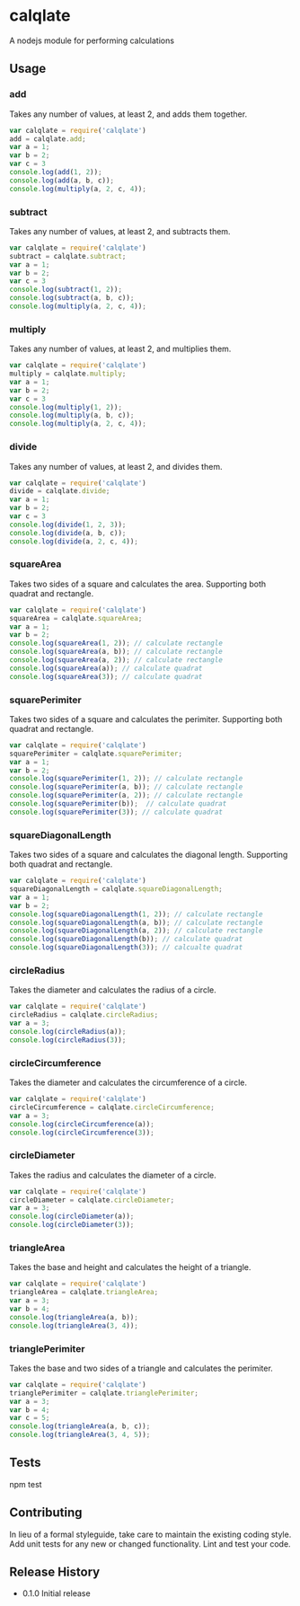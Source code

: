 # calqlate
A nodejs module for performing calculations

## Usage
### add
Takes any number of values, at least 2, and adds them together.
```javascript
var calqlate = require('calqlate')
add = calqlate.add;
var a = 1;
var b = 2;
var c = 3
console.log(add(1, 2));
console.log(add(a, b, c));
console.log(multiply(a, 2, c, 4));
```
### subtract
Takes any number of values, at least 2, and subtracts them.
```javascript
var calqlate = require('calqlate')
subtract = calqlate.subtract;
var a = 1;
var b = 2;
var c = 3
console.log(subtract(1, 2));
console.log(subtract(a, b, c));
console.log(multiply(a, 2, c, 4));
```
### multiply
Takes any number of values, at least 2, and multiplies them.
```javascript
var calqlate = require('calqlate')
multiply = calqlate.multiply;
var a = 1;
var b = 2;
var c = 3
console.log(multiply(1, 2));
console.log(multiply(a, b, c));
console.log(multiply(a, 2, c, 4));
```
### divide
Takes any number of values, at least 2, and divides them.
```javascript
var calqlate = require('calqlate')
divide = calqlate.divide;
var a = 1;
var b = 2;
var c = 3
console.log(divide(1, 2, 3));
console.log(divide(a, b, c));
console.log(divide(a, 2, c, 4));
```
### squareArea
Takes two sides of a square and calculates the area. Supporting both quadrat and rectangle.
```javascript
var calqlate = require('calqlate')
squareArea = calqlate.squareArea;
var a = 1;
var b = 2;
console.log(squareArea(1, 2)); // calculate rectangle
console.log(squareArea(a, b)); // calculate rectangle
console.log(squareArea(a, 2)); // calculate rectangle
console.log(squareArea(a)); // calculate quadrat
console.log(squareArea(3)); // calculate quadrat
```
### squarePerimiter
Takes two sides of a square and calculates the perimiter. Supporting both quadrat and rectangle.
```javascript
var calqlate = require('calqlate')
squarePerimiter = calqlate.squarePerimiter;
var a = 1;
var b = 2;
console.log(squarePerimiter(1, 2)); // calculate rectangle
console.log(squarePerimiter(a, b)); // calculate rectangle
console.log(squarePerimiter(a, 2)); // calculate rectangle
console.log(squarePerimiter(b));  // calculate quadrat
console.log(squarePerimiter(3)); // calculate quadrat
```
### squareDiagonalLength
Takes two sides of a square and calculates the diagonal length. Supporting both quadrat and rectangle.
```javascript
var calqlate = require('calqlate')
squareDiagonalLength = calqlate.squareDiagonalLength;
var a = 1;
var b = 2;
console.log(squareDiagonalLength(1, 2)); // calculate rectangle
console.log(squareDiagonalLength(a, b)); // calculate rectangle
console.log(squareDiagonalLength(a, 2)); // calculate rectangle
console.log(squareDiagonalLength(b)); // calculate quadrat
console.log(squareDiagonalLength(3)); // calcualte quadrat
```
### circleRadius
Takes the diameter and calculates the radius of a circle.
```javascript
var calqlate = require('calqlate')
circleRadius = calqlate.circleRadius;
var a = 3;
console.log(circleRadius(a));
console.log(circleRadius(3));
```
### circleCircumference
Takes the diameter and calculates the circumference of a circle.
```javascript
var calqlate = require('calqlate')
circleCircumference = calqlate.circleCircumference;
var a = 3;
console.log(circleCircumference(a));
console.log(circleCircumference(3));
```
### circleDiameter
Takes the radius and calculates the diameter of a circle.
```javascript
var calqlate = require('calqlate')
circleDiameter = calqlate.circleDiameter;
var a = 3;
console.log(circleDiameter(a));
console.log(circleDiameter(3));
```
### triangleArea
Takes the base and height and calculates the height of a triangle.
```javascript
var calqlate = require('calqlate')
triangleArea = calqlate.triangleArea;
var a = 3;
var b = 4;
console.log(triangleArea(a, b));
console.log(triangleArea(3, 4));
```
### trianglePerimiter
Takes the base and two sides of a triangle and calculates the perimiter.
```javascript
var calqlate = require('calqlate')
trianglePerimiter = calqlate.trianglePerimiter;
var a = 3;
var b = 4;
var c = 5;
console.log(triangleArea(a, b, c));
console.log(triangleArea(3, 4, 5));
```

## Tests

npm test

## Contributing

In lieu of a formal styleguide, take care to maintain the existing coding style.
Add unit tests for any new or changed functionality. Lint and test your code.

## Release History

* 0.1.0 Initial release
